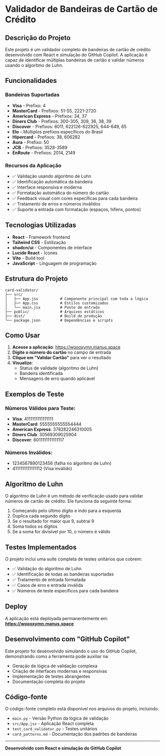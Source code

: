 # Validador de Bandeiras de Cartão de Crédito

## Descrição do Projeto

Este projeto é um validador completo de bandeiras de cartão de crédito desenvolvido com React e simulação do GitHub Copilot. A aplicação é capaz de identificar múltiplas bandeiras de cartão e validar números usando o algoritmo de Luhn.

## Funcionalidades

### Bandeiras Suportadas
- **Visa** - Prefixo: 4
- **MasterCard** - Prefixos: 51-55, 2221-2720
- **American Express** - Prefixos: 34, 37
- **Diners Club** - Prefixos: 300-305, 309, 36, 38, 39
- **Discover** - Prefixos: 6011, 622126-622925, 644-649, 65
- **Elo** - Múltiplos prefixos específicos do Brasil
- **Hipercard** - Prefixos: 38, 606282
- **Aura** - Prefixo: 50
- **JCB** - Prefixos: 3528-3589
- **EnRoute** - Prefixos: 2014, 2149

### Recursos da Aplicação
- ✅ Validação usando algoritmo de Luhn
- ✅ Identificação automática da bandeira
- ✅ Interface responsiva e moderna
- ✅ Formatação automática do número do cartão
- ✅ Feedback visual com cores específicas para cada bandeira
- ✅ Tratamento de erros e números inválidos
- ✅ Suporte a entrada com formatação (espaços, hífens, pontos)

## Tecnologias Utilizadas

- **React** - Framework frontend
- **Tailwind CSS** - Estilização
- **shadcn/ui** - Componentes de interface
- **Lucide React** - Ícones
- **Vite** - Build tool
- **JavaScript** - Linguagem de programação

## Estrutura do Projeto

```
card-validator/
├── src/
│   ├── App.jsx          # Componente principal com toda a lógica
│   ├── App.css          # Estilos customizados
│   └── main.jsx         # Ponto de entrada
├── public/              # Arquivos estáticos
├── dist/                # Build de produção
└── package.json         # Dependências e scripts
```

## Como Usar

1. **Acesse a aplicação**: https://woooxymn.manus.space
2. **Digite o número do cartão** no campo de entrada
3. **Clique em "Validar Cartão"** para ver o resultado
4. **Visualize**:
   - Status de validade (algoritmo de Luhn)
   - Bandeira identificada
   - Mensagens de erro quando aplicável

## Exemplos de Teste

### Números Válidos para Teste:
- **Visa**: 4111111111111111
- **MasterCard**: 5555555555554444
- **American Express**: 378282246310005
- **Diners Club**: 30569309025904
- **Discover**: 6011111111111117

### Números Inválidos:
- 1234567890123456 (falha no algoritmo de Luhn)
- 4111111111111112 (Visa inválido)

## Algoritmo de Luhn

O algoritmo de Luhn é um método de verificação usado para validar números de cartão de crédito. Ele funciona da seguinte forma:

1. Começando pelo último dígito e indo para a esquerda
2. Duplica cada segundo dígito
3. Se o resultado for maior que 9, subtrai 9
4. Soma todos os dígitos
5. Se a soma for divisível por 10, o número é válido

## Testes Implementados

O projeto inclui uma suíte completa de testes unitários que cobrem:

- ✅ Validação do algoritmo de Luhn
- ✅ Identificação de todas as bandeiras suportadas
- ✅ Tratamento de entrada formatada
- ✅ Casos de erro e entrada inválida
- ✅ Números de teste específicos para cada bandeira

## Deploy

A aplicação está deployada permanentemente em: **https://woooxymn.manus.space**

## Desenvolvimento com "GitHub Copilot"

Este projeto foi desenvolvido simulando o uso do GitHub Copilot, demonstrando como a ferramenta pode auxiliar na:

- Geração de lógica de validação complexa
- Criação de interfaces modernas e responsivas
- Implementação de testes abrangentes
- Documentação completa do projeto

## Código-fonte

O código-fonte completo está disponível nos arquivos do projeto, incluindo:

- `main.py` - Versão Python da lógica de validação
- `src/App.jsx` - Aplicação React completa
- `test_card_validator.py` - Testes unitários
- `card_patterns.md` - Documentação dos padrões de bandeiras

---

**Desenvolvido com React e simulação do GitHub Copilot**

